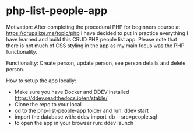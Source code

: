 # php-list-people-app

Motivation:
After completing the procedural PHP for beginners course at https://drupalize.me/topic/php
I have decided to put in practice everything I have learned and build this CRUD PHP people list app.
Please note that there is not much of CSS styling in the app as my main focus was the PHP functionality.

Functionality:
Create person, update person, see person details and delete person.

How to setup the app locally:
 - Make sure you have Docker and DDEV installed https://ddev.readthedocs.io/en/stable/
 - Clone the repo to your local
 - cd to the php-list-people-app folder and run:
 ddev start
 - import the database with:
 ddev import-db --src=people.sql
 - to open the app in your browser run:
 ddev launch
 
